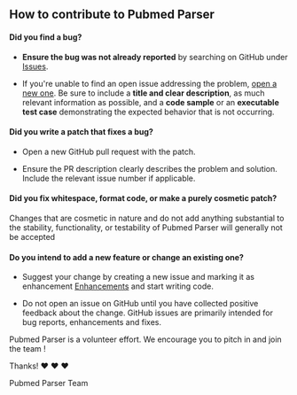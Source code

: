 ## How to contribute to Pubmed Parser

#### **Did you find a bug?**

* **Ensure the bug was not already reported** by searching on GitHub under [Issues](https://github.com/thecloudcircle/pubmed-parser/issues).

* If you're unable to find an open issue addressing the problem, [open a new one](https://github.com/thecloudcircle/pubmed-parser/new). Be sure to include a **title and clear description**, as much relevant information as possible, and a **code sample** or an **executable test case** demonstrating the expected behavior that is not occurring.

#### **Did you write a patch that fixes a bug?**

* Open a new GitHub pull request with the patch.

* Ensure the PR description clearly describes the problem and solution. Include the relevant issue number if applicable.

#### **Did you fix whitespace, format code, or make a purely cosmetic patch?**

Changes that are cosmetic in nature and do not add anything substantial to the stability, functionality, or testability of Pubmed Parser will generally not be accepted 

#### **Do you intend to add a new feature or change an existing one?**

* Suggest your change by creating a new issue and marking it as enhancement [Enhancements](https://github.com/thecloudcircle/pubmed-parser/issues) and start writing code.

* Do not open an issue on GitHub until you have collected positive feedback about the change. GitHub issues are primarily intended for bug reports, enhancements and fixes.


Pubmed Parser is a volunteer effort. We encourage you to pitch in and join the team !

Thanks! :heart: :heart: :heart:

Pubmed Parser Team
